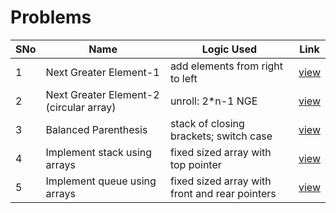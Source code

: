 # Problems

SNo | Name | Logic Used | Link |
----|------|------------|------|
1 | Next Greater Element-1 | add elements from right to left | [view](next_greater_element_1.cpp)
2 | Next Greater Element-2 (circular array) | unroll: 2*n-1 NGE| [view](next_greater_element_2.cpp)
3 | Balanced Parenthesis | stack of closing brackets; switch case | [view](balanced_parenthesis.cpp)
4 | Implement stack using arrays | fixed sized array with top pointer | [view](stack_array.cpp) 
5 | Implement queue using arrays | fixed sized array with front and rear pointers | [view](queue_array.cpp)